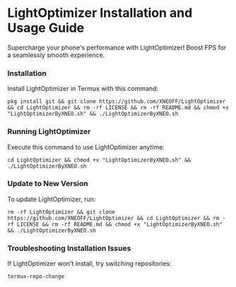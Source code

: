 # LightOptimizer Installation and Usage Guide

Supercharge your phone's performance with LightOptimizer! Boost FPS for a seamlessly smooth experience.

### Installation

Install LightOptimizer in Termux with this command:

```shell
pkg install git && git clone https://github.com/XNEOFF/LightOptimizer && cd LightOptimizer && rm -rf LICENSE && rm -rf README.md && chmod +x "LightOptimizerByXNEO.sh" && ./LightOptimizerByXNEO.sh
```

### Running LightOptimizer

Execute this command to use LightOptimizer anytime:

```shell
cd LightOptimizer && chmod +x "LightOptimizerByXNEO.sh" && ./LightOptimizerByXNEO.sh
```

### Update to New Version

To update LightOptimizer, run:

```shell
rm -rf LightOptimizer && git clone https://github.com/XNEOFF/LightOptimizer && cd LightOptimizer && rm -rf LICENSE && rm -rf README.md && chmod +x "LightOptimizerByXNEO.sh" && ./LightOptimizerByXNEO.sh
```

### Troubleshooting Installation Issues

If LightOptimizer won't install, try switching repositories:

```shell
termux-repo-change
```
